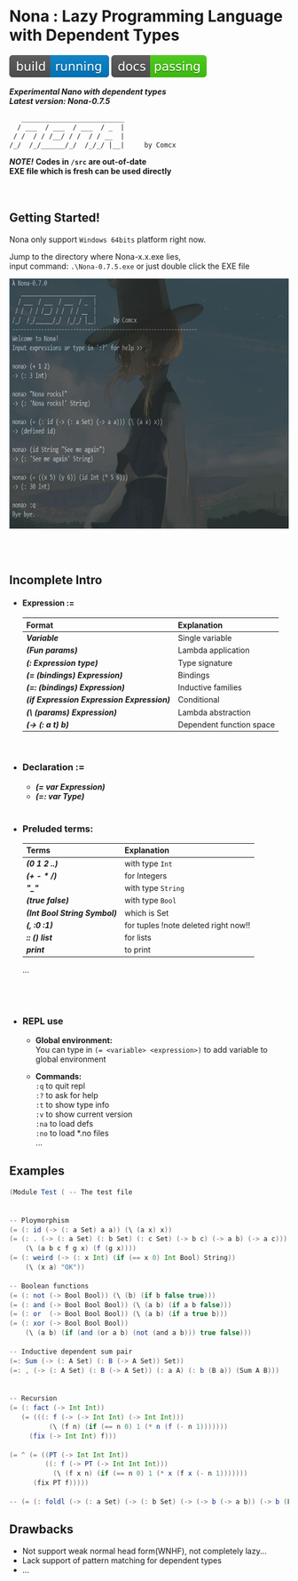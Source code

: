 # Nona : Lazy Programming Language with Dependent Types
![Build Status](https://github.com/Comcx/Nona/blob/master/icon/icon.svg)
![Documentation Status](https://github.com/Comcx/Nona/blob/master/icon/doc-passing.svg)  
  
***Experimental Nano with dependent types***  
***Latest version: Nona-0.7.5***  

```
   __________________________
  / ___  / ___  / ___  / _  |
 / /  / / /__/ / /  / / __  |
/_/  /_/______/_/  /_/_/ |__|     by Comcx

```

***NOTE!***
**Codes in `/src` are out-of-date**  
**EXE file which is fresh can be used directly**  
<br><br>

## Getting Started!

Nona only support `Windows 64bits` platform right now.  

Jump to the directory where Nona-x.x.exe lies,  
input command: `.\Nona-0.7.5.exe` or just double click the EXE file

<img width="700" height="450" src="https://github.com/Comcx/Nona/blob/master/repl-0.7.0.jpg"/>

<br><br>
## Incomplete Intro  

* #### Expression :=
  |Format                                     | Explanation|
  |-------------------------------------------|-------------|
  |***Variable***                             | Single variable|
  |***(Fun params)***                         | Lambda application|
  |***(: Expression type)***                  | Type signature|
  |***(= (bindings) Expression)***            | Bindings|
  |***(=: (bindings) Expression)***           | Inductive families|
  |***(if Expression Expression Expression)***| Conditional|
  |***(\ (params) Expression)***              | Lambda abstraction|
  |***(-> (: a t) b)***                       | Dependent function space|
  <br>
  
* ### Declaration :=
  - ***(= var Expression)***  
  - ***(=: var Type)***
  <br>
 
* ### Preluded terms:
  |Terms                          |Explanation|
  |-------------------------------|-----------|
  |***(0 1 2 ..)***               |with type `Int`| 
  |***(+ - * /)***                |for Integers|  
  |***"_"***                      |with type `String`|  
  |***(true false)***             |with type `Bool`|  
  |***(Int Bool String Symbol)*** |which is Set|  
  |***(, :0 :1)***                |for tuples !note deleted right now!!|  
  |***:: () list***               |for lists|
  |***print***                    |to print|
  ...  
<br><br><br>

* ### REPL use  
  
  - **Global environment:**  
    You can type in `(= <variable> <expression>)` to add variable to global environment  
    
  - **Commands:**  
    `:q` to quit repl  
    `:?` to ask for help  
    `:t` to show type info  
    `:v` to show current version  
    `:na` to load defs  
    `:no` to load *.no files  
    ...  


## Examples

```scala
(Module Test ( -- The test file


-- Ploymorphism
(= (: id (-> (: a Set) a a)) (\ (a x) x))
(= (: . (-> (: a Set) (: b Set) (: c Set) (-> b c) (-> a b) (-> a c)))
    (\ (a b c f g x) (f (g x))))
(= (: weird (-> (: x Int) (if (== x 0) Int Bool) String))
	(\ (x a) "OK"))

-- Boolean functions
(= (: not (-> Bool Bool)) (\ (b) (if b false true)))
(= (: and (-> Bool Bool Bool)) (\ (a b) (if a b false)))
(= (: or  (-> Bool Bool Bool)) (\ (a b) (if a true b)))
(= (: xor (-> Bool Bool Bool))
	(\ (a b) (if (and (or a b) (not (and a b))) true false)))

-- Inductive dependent sum pair
(=: Sum (-> (: A Set) (: B (-> A Set)) Set))
(=: , (-> (: A Set) (: B (-> A Set)) (: a A) (: b (B a)) (Sum A B)))


-- Recursion
(= (: fact (-> Int Int))
   (= (((: f (-> (-> Int Int) (-> Int Int)))
	      (\ (f n) (if (== n 0) 1 (* n (f (- n 1)))))))
	 (fix (-> Int Int) f)))

(= ^ (= ((PT (-> Int Int Int))
         ((: f (-> PT (-> Int Int Int)))
           (\ (f x n) (if (== n 0) 1 (* x (f x (- n 1)))))))
      (fix PT f)))))

-- (= (: foldl (-> (: a Set) (-> (: b Set) (-> (-> b (-> a b)) (-> b (List a)))))) undefined)


```

## Drawbacks

* Not support weak normal head form(WNHF), not completely lazy...
* Lack support of pattern matching for dependent types
* ...








